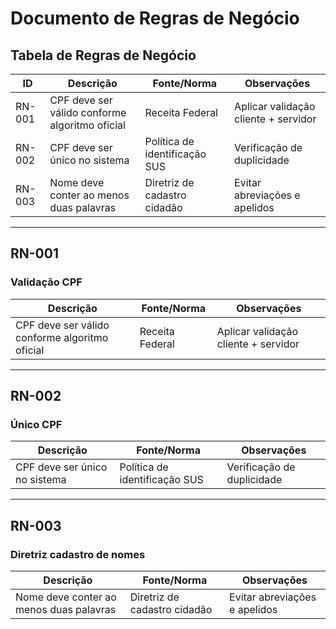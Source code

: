# Documento de Regras de Negócio

## Tabela de Regras de Negócio

| ID      | Descrição | Fonte/Norma | Observações |
|---------|-----------|-------------|-------------|
| RN-001  | CPF deve ser válido conforme algoritmo oficial | Receita Federal | Aplicar validação cliente + servidor |
| RN-002  | CPF deve ser único no sistema | Política de identificação SUS | Verificação de duplicidade |
| RN-003  | Nome deve conter ao menos duas palavras | Diretriz de cadastro cidadão | Evitar abreviações e apelidos |

---
## RN-001
### Validação CPF
| Descrição | Fonte/Norma | Observações |
|-----------|-------------|-------------|
| CPF deve ser válido conforme algoritmo oficial | Receita Federal | Aplicar validação cliente + servidor |

---
## RN-002
### Único CPF
| Descrição | Fonte/Norma | Observações |
|-----------|-------------|-------------|
| CPF deve ser único no sistema | Política de identificação SUS | Verificação de duplicidade |

---
## RN-003
### Diretriz cadastro de nomes
| Descrição | Fonte/Norma | Observações |
|-----------|-------------|-------------|
| Nome deve conter ao menos duas palavras | Diretriz de cadastro cidadão | Evitar abreviações e apelidos |